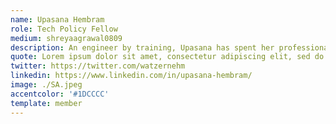 ```yaml
---
name: Upasana Hembram
role: Tech Policy Fellow
medium: shreyaagrawal0809
description: An engineer by training, Upasana has spent her professional life exploring the public policy sphere and the development sector. She is keen on implementing tech for good through responsible and inclusive design. During her spare time, she likes to read fiction and watch nature documentaries.
quote: Lorem ipsum dolor sit amet, consectetur adipiscing elit, sed do eiusmod tempor incididunt ut labore et dolore magna aliqua.
twitter: https://twitter.com/watzernehm
linkedin: https://www.linkedin.com/in/upasana-hembram/
image: ./SA.jpeg
accentcolor: '#1DCCCC'
template: member
---
```

